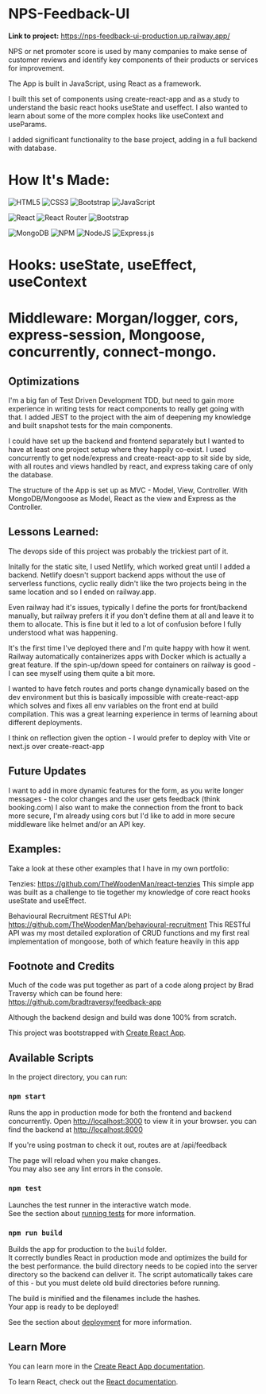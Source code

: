 # NPS-Feedback-UI

**Link to project:** https://nps-feedback-ui-production.up.railway.app/

NPS or net promoter score is used by many companies to make sense of customer reviews and identify key components of their products or services for improvement.

The App is built in JavaScript, using React as a framework.

I built this set of components using create-react-app and as a study to understand the basic react hooks useState and useffect. I also wanted to learn about some of the more complex hooks like useContext and useParams.

I added significant functionality to the base project, adding in a full backend with database.  

# How It's Made:

![HTML5](https://img.shields.io/badge/html5-%23E34F26.svg?style=for-the-badge&logo=html5&logoColor=white)
![CSS3](https://img.shields.io/badge/css3-%231572B6.svg?style=for-the-badge&logo=css3&logoColor=white)
![Bootstrap](https://img.shields.io/badge/bootstrap-%23563D7C.svg?style=for-the-badge&logo=bootstrap&logoColor=white)
![JavaScript](https://img.shields.io/badge/javascript-%23323330.svg?style=for-the-badge&logo=javascript&logoColor=%23F7DF1E)

![React](https://img.shields.io/badge/react-%2320232a.svg?style=for-the-badge&logo=react&logoColor=%2361DAFB)
![React Router](https://img.shields.io/badge/React_Router-CA4245?style=for-the-badge&logo=react-router&logoColor=white)
![Bootstrap](https://img.shields.io/badge/bootstrap-%23563D7C.svg?style=for-the-badge&logo=bootstrap&logoColor=white)

![MongoDB](https://img.shields.io/badge/MongoDB-%234ea94b.svg?style=for-the-badge&logo=mongodb&logoColor=white)
![NPM](https://img.shields.io/badge/NPM-%23CB3837.svg?style=for-the-badge&logo=npm&logoColor=white)
![NodeJS](https://img.shields.io/badge/node.js-6DA55F?style=for-the-badge&logo=node.js&logoColor=white)
![Express.js](https://img.shields.io/badge/express.js-%23404d59.svg?style=for-the-badge&logo=express&logoColor=%2361DAFB)


# Hooks: useState, useEffect, useContext

# Middleware: Morgan/logger, cors, express-session, Mongoose, concurrently, connect-mongo.

## Optimizations

I'm a big fan of Test Driven Development TDD, but need to gain more experience in writing tests for react components to really get going with that.
I added JEST to the project with the aim of deepening my knowledge and built snapshot tests for the main components.

I could have set up the backend and frontend separately but I wanted to have at least one project setup where they happily co-exist. 
I used concurrently to get node/express and create-react-app to sit side by side, with all routes and views handled by react, and express
taking care of only the database.

The structure of the App is set up as MVC - Model, View, Controller.  With MongoDB/Mongoose as Model, React as the view and Express as the Controller.

## Lessons Learned:

The devops side of this project was probably the trickiest part of it.  

Initally for the static site, I used Netlify, which worked great until I added a backend. 
Netlify doesn't support backend apps without the use of serverless functions, cyclic 
really didn't like the two projects being in the same location and so I ended on railway.app. 

Even railway had it's issues, typically I define the ports for front/backend manually, but railway prefers it if you don't define them at all and leave it to them to allocate. This is fine but it led to a lot of confusion before I fully understood what was happening. 

It's the first time I've deployed there and I'm quite happy with how it went.  Railway automatically containerizes apps with Docker which is actually a great feature. If the spin-up/down speed for containers on railway is good - I can see myself using them quite a bit more.

I wanted to have fetch routes and ports change dynamically based on the dev environment but this is basically impossible with create-react-app which solves and fixes all env variables on the front end at build compilation. This was a great learning experience in terms of learning about different deployments.

I think on reflection given the option - I would prefer to deploy with Vite or next.js over create-react-app

## Future Updates

I want to add in more dynamic features for the form, as you write longer messages - the color changes and the user gets feedback (think booking.com) I also want to make the connection from the front to back more secure, I'm already using cors but I'd like to add in more secure middleware like helmet and/or an API key.

## Examples:

Take a look at these other examples that I have in my own portfolio:

Tenzies: https://github.com/TheWoodenMan/react-tenzies
This simple app was built as a challenge to tie together my knowledge of core react hooks useState and useEffect.

Behavioural Recruitment RESTful API: https://github.com/TheWoodenMan/behavioural-recruitment
This RESTful API was my most detailed exploration of CRUD functions and my first real implementation of mongoose, both of which feature heavily in this app

## Footnote and Credits

Much of the code was put together as part of a code along project by Brad Traversy which can be found here: https://github.com/bradtraversy/feedback-app

Although the backend design and build was done 100% from scratch.

This project was bootstrapped with [Create React App](https://github.com/facebook/create-react-app).

## Available Scripts

In the project directory, you can run:

### `npm start`

Runs the app in production mode for both the frontend and backend concurrently.
Open [http://localhost:3000](http://localhost:3000) to view it in your browser.
you can find the backend at  [http://localhost:8000](http://localhost:8000)

If you're using postman to check it out, routes are at /api/feedback

The page will reload when you make changes.\
You may also see any lint errors in the console.

### `npm test`

Launches the test runner in the interactive watch mode.\
See the section about [running tests](https://facebook.github.io/create-react-app/docs/running-tests) for more information.

### `npm run build`

Builds the app for production to the `build` folder.\
It correctly bundles React in production mode and optimizes the build for the best performance.
the build directory needs to be copied into the server directory so the backend can deliver it. 
The script automatically takes care of this - but you must delete old build directories before running.

The build is minified and the filenames include the hashes.\
Your app is ready to be deployed!

See the section about [deployment](https://facebook.github.io/create-react-app/docs/deployment) for more information.

## Learn More

You can learn more in the [Create React App documentation](https://facebook.github.io/create-react-app/docs/getting-started).

To learn React, check out the [React documentation](https://reactjs.org/).
